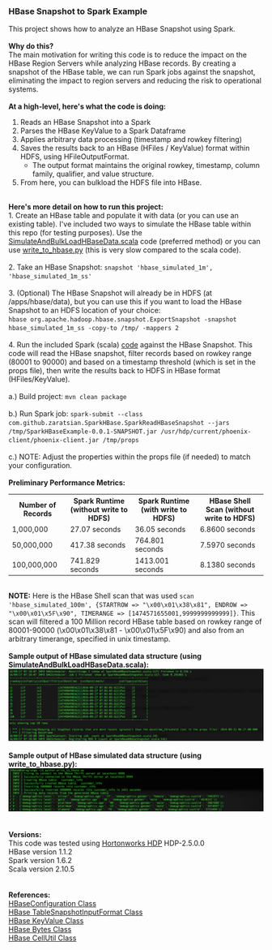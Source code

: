 <h3>HBase Snapshot to Spark Example</h3>

This project shows how to analyze an HBase Snapshot using Spark. 
<br>
<br>
<b>Why do this?</b>
<br>
The main motivation for writing this code is to reduce the impact on the HBase Region Servers while analyzing HBase records. By creating a snapshot of the HBase table, we can run Spark jobs against the snapshot, eliminating the impact to region servers and reducing the risk to operational systems.
<br>
<br><b>At a high-level, here's what the code is doing:</b>
  1. Reads an HBase Snapshot into a Spark
  2. Parses the HBase KeyValue to a Spark Dataframe
  3. Applies arbitrary data processing (timestamp and rowkey filtering)
  4. Saves the results back to an HBase (HFiles / KeyValue) format within HDFS, using HFileOutputFormat.
       - The output format maintains the original rowkey, timestamp, column family, qualifier, and value structure.
  5. From here, you can bulkload the HDFS file into HBase.

<br>
<b>Here's more detail on how to run this project:</b>
<br>
  1. Create an HBase table and populate it with data (or you can use an existing table). I've included two ways to simulate the HBase table within this repo (for testing purposes). Use the <a href="https://github.com/zaratsian/SparkHBaseExample/blob/master/src/main/scala/com/github/zaratsian/SparkHBase/SimulateAndBulkLoadHBaseData.scala">SimulateAndBulkLoadHBaseData.scala</a> code (preferred method) or you can use <a href="https://github.com/zaratsian/SparkHBaseExample/blob/master/write_to_hbase.py">write_to_hbase.py</a> (this is very slow compared to the scala code).
<br>
<br>
  2. Take an HBase Snapshot: <code>snapshot 'hbase_simulated_1m', 'hbase_simulated_1m_ss'</code>
<br>
<br>
  3. (Optional) The HBase Snapshot will already be in HDFS (at /apps/hbase/data), but you can use this if you want to load the HBase Snapshot to an HDFS location of your choice:
  <br><code>hbase org.apache.hadoop.hbase.snapshot.ExportSnapshot -snapshot hbase_simulated_1m_ss -copy-to /tmp/ -mappers 2</code>
<br>
<br>
  4. Run the included Spark (scala) <a href="https://github.com/zaratsian/SparkHBaseExample/blob/master/src/main/scala/com/github/zaratsian/SparkHBase/SparkReadHBaseSnapshot.scala">code</a> against the HBase Snapshot. This code will read the HBase snapshot, filter records based on rowkey range (80001 to 90000) and based on a timestamp threshold (which is set in the props file), then write the results back to HDFS in HBase format (HFiles/KeyValue).
<br>
<br>
      a.) Build project: <code>mvn clean package</code>
<br>
<br>
      b.) Run Spark job: <code>spark-submit --class com.github.zaratsian.SparkHBase.SparkReadHBaseSnapshot --jars /tmp/SparkHBaseExample-0.0.1-SNAPSHOT.jar /usr/hdp/current/phoenix-client/phoenix-client.jar /tmp/props</code>
<br>
<br>
      c.) NOTE: Adjust the properties within the props file (if needed) to match your configuration.

<br>
<br><b>Preliminary Performance Metrics:</b>
<br>
<table class="tg">
  <tr>
    <th class="tg-yw4l">Number of Records</th>
    <th class="tg-yw4l">Spark Runtime (without write to HDFS)</th>
    <th class="tg-yw4l">Spark Runtime (with write to HDFS)</th>
    <th class="tg-yw4l">HBase Shell Scan (without write to HDFS)</th>
  </tr>
  <tr>
    <td class="tg-yw4l">1,000,000</td>
    <td class="tg-yw4l">27.07 seconds</td>
    <td class="tg-yw4l">36.05 seconds</td>
    <td class="tg-yw4l">6.8600 seconds</td>
  </tr>
  <tr>
    <td class="tg-yw4l">50,000,000</td>
    <td class="tg-yw4l">417.38 seconds</td>
    <td class="tg-yw4l">764.801 seconds</td>
    <td class="tg-yw4l">7.5970 seconds</td>
  </tr>
  <tr>
    <td class="tg-yw4l">100,000,000</td>
    <td class="tg-yw4l">741.829 seconds</td>
    <td class="tg-yw4l">1413.001 seconds</td>
    <td class="tg-yw4l">8.1380 seconds</td>
  </tr>
</table>
<br><b>NOTE:</b> Here is the HBase Shell scan that was used <code>scan 'hbase_simulated_100m', {STARTROW => "\x00\x01\x38\x81", ENDROW => "\x00\x01\x5F\x90", TIMERANGE => [1474571655001,9999999999999]}</code>. This scan will filtered a 100 Million record HBase table based on rowkey range of 80001-90000 (\x00\x01\x38\x81 - \x00\x01\x5F\x90) and also from an arbitrary timerange, specified in unix timestamp.
<br>
<br>
<b>Sample output of HBase simulated data structure (using SimulateAndBulkLoadHBaseData.scala):</b>
<img src="screenshots/Screen Shot 2016-09-27 at 10.58.13 AM.png" class="inline"/>
<br>
<br>
<b>Sample output of HBase simulated data structure (using write_to_hbase.py):</b>
<img src="screenshots/1_create_hbase_table.png" class="inline"/>
<br>
<br>
<br><b>Versions:</b>
<br>This code was tested using <a href="http://hortonworks.com/products/data-center/hdp/">Hortonworks HDP</a> HDP-2.5.0.0 
<br>HBase version 1.1.2
<br>Spark version 1.6.2
<br>Scala version 2.10.5
<br>
<br>
<br><b>References:</b>
<br><a href="http://hbase.apache.org/apidocs/org/apache/hadoop/hbase/HBaseConfiguration">HBaseConfiguration Class</a>
<br><a href="https://hbase.apache.org/apidocs/org/apache/hadoop/hbase/mapreduce/TableSnapshotInputFormat.html">HBase TableSnapshotInputFormat Class</a>
<br><a href="https://hbase.apache.org/devapidocs/org/apache/hadoop/hbase/KeyValue.html">HBase KeyValue Class</a>
<br><a href="https://hbase.apache.org/apidocs/org/apache/hadoop/hbase/util/Bytes.html">HBase Bytes Class</a>
<br><a href="https://hbase.apache.org/apidocs/org/apache/hadoop/hbase/CellUtil.html">HBase CellUtil Class</a>
